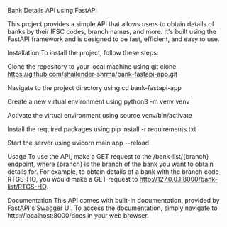 Bank Details API using FastAPI

This project provides a simple API that allows users to obtain details of banks by their IFSC codes, branch names, and more. It's built using the FastAPI framework and is designed to be fast, efficient, and easy to use.

Installation
To install the project, follow these steps:

Clone the repository to your local machine using git clone https://github.com/shailender-shrma/bank-fastapi-app.git

Navigate to the project directory using cd bank-fastapi-app

Create a new virtual environment using python3 -m venv venv

Activate the virtual environment using source venv/bin/activate

Install the required packages using pip install -r requirements.txt

Start the server using uvicorn main:app --reload

Usage
To use the API, make a GET request to the /bank-list/{branch} endpoint, where {branch} is the branch of the bank you want to obtain details for. For example, to obtain details of a bank with the branch code RTGS-HO, you would make a GET request to http://127.0.0.1:8000/bank-list/RTGS-HO.


Documentation
This API comes with built-in documentation, provided by FastAPI's Swagger UI. To access the documentation, simply navigate to http://localhost:8000/docs in your web browser.

